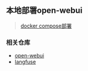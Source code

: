 ## 本地部署open-webui
> [docker compose部署](https://github.com/open-webui/open-webui/blob/main/docker-compose.yaml)

### 相关仓库
- [open-webui](https://github.com/open-webui/open-webui)
- [langfuse](https://github.com/langfuse/langfuse)
